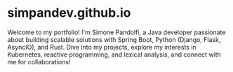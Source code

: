 # simpandev.github.io
Welcome to my portfolio! I'm Simone Pandolfi, a Java developer passionate about building scalable solutions with Spring Boot, Python (Django, Flask, AsyncIO), and Rust. Dive into my projects, explore my interests in Kubernetes, reactive programming, and lexical analysis, and connect with me for collaborations!
